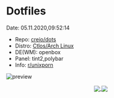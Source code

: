# Dotfiles

Date: 05.11.2020,09:52:14

- Repo: [creio/dots](https://github.com/creio/dots)
- Distro: [Ctlos/Arch Linux](https://ctlos.github.io/)
- DE(WM): openbox
- Panel: tint2,polybar
- Info: [r/unixporn](https://www.reddit.com/r/unixporn/comments/cbf98s/xfwm_light/etf1549/)
<!-- - Demo video: [youtube.com](https://www.youtube.com/watch?v=EcEbV-CMGKU) -->
<!-- - Yt: [youtube.com](https://www.youtube.com/channel/UCPCp_ZnMKEwYdnA_YfOZrZg) -->

![preview](https://raw.githubusercontent.com/creio/dots/master/docs/screen/ob1.png)

<p align="center">
  <a href="https://github.com/creio/dots">
    <img align="center" src="https://github-readme-stats.vercel.app/api/pin/?username=creio&repo=dots&show_icons=true&include_all_commits=true&hide_border=true&theme=tokyonight&show_owner=true" />
  </a>
  <a href="https://github.com/creio">
    <img align="center" src="https://github-readme-stats.vercel.app/api?username=creio&show_icons=true&include_all_commits=true&hide_border=true&theme=tokyonight" />
  </a>
</p>
